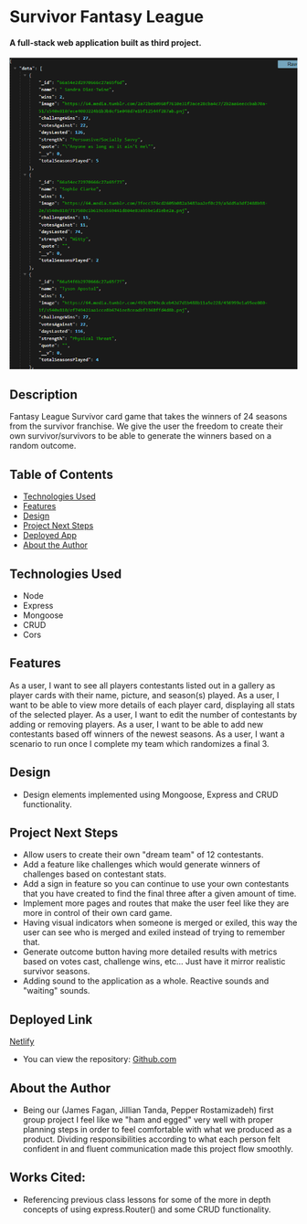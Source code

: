 # Survivor Fantasy League

#### A full-stack web application built as third project.
<img src="../pics/Raw db code.png" alt="db functionality"/>

## Description
Fantasy League Survivor card game that takes the winners of 24 seasons from the survivor franchise. We give the user the freedom to create their own survivor/survivors to be able to generate the winners based on a random outcome. 

## Table of Contents
* [Technologies Used](#technologiesused)
* [Features](#features)
* [Design](#design)
* [Project Next Steps](#nextsteps)
* [Deployed App](#deployment)
* [About the Author](#author)

## <a name="technologiesused"></a>Technologies Used
* Node
* Express
* Mongoose
* CRUD
* Cors


## Features
As a user, I want to see all players contestants listed out in a gallery as player cards with their name, picture, and season(s) played.
As a user, I want to be able to view more details of each player card, displaying all stats of the selected player.
As a user, I want to edit the number of contestants by adding or removing players.
As a user, I want to be able to add new contestants based off winners of the newest seasons.
As a user, I want a scenario to run once I complete my team which randomizes a final 3.

## <a name="design"></a>Design
* Design elements implemented using Mongoose, Express and CRUD functionality. 


## <a name="nextsteps"></a>Project Next Steps
* Allow users to create their own "dream team" of 12 contestants.
* Add a feature like challenges which would generate winners of challenges based on contestant stats. 
* Add a sign in feature so you can continue to use your own contestants that you have created to find the final three after a given amount of time.   
* Implement more pages and routes that make the user feel like they are more in control of their own card game. 
* Having visual indicators when someone is merged or exiled, this way the user can see who is merged and exiled instead of trying to remember that. 
* Generate outcome button having more detailed results with metrics based on votes cast, challenge wins, etc... Just have it mirror realistic survivor seasons. 
* Adding sound to the application as a whole. Reactive sounds and "waiting" sounds. 

## <a name="deployment"></a>Deployed Link
[Netlify](https://dev--survivorfantasyleague.netlify.app/)

* You can view the repository:
[Github.com](https://github.com/jafbath/survivorProject)

## <a name="author"></a>About the Author
* Being our (James Fagan, Jillian Tanda, Pepper Rostamizadeh) first group project I feel like we "ham and egged" very well with proper planning steps in order to feel comfortable with what we produced as a product. Dividing responsibilities according to what each person felt confident in and fluent communication made this project flow smoothly.   
 
    
## Works Cited:
* Referencing previous class lessons for some of the more in depth concepts of using express.Router() and some CRUD functionality. 